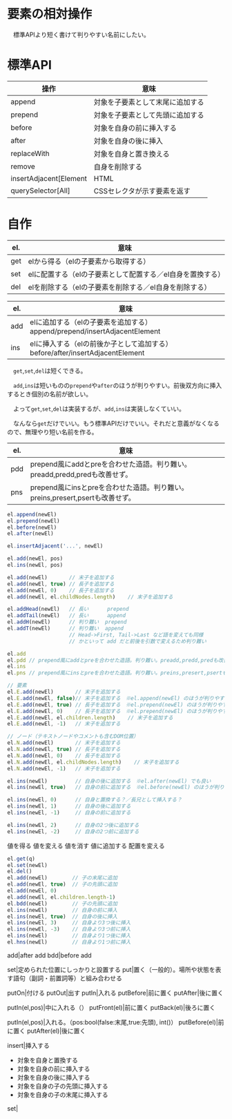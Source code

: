# 要素の相対操作

　標準APIより短く書けて判りやすい名前にしたい。

<!-- more -->

# 標準API

操作|意味
----|----
append|対象を子要素として末尾に追加する
prepend|対象を子要素として先頭に追加する
before|対象を自身の前に挿入する
after|対象を自身の後に挿入
replaceWith|対象を自身と置き換える
remove|自身を削除する
insertAdjacent[Element|HTML|Text]|対象を自身の前後か子の先頭末尾に挿入する
querySelector[All]|CSSセレクタが示す要素を返す

# 自作

el.|意味
---|----
get|elから得る（elの子要素から取得する）
set|elに配置する（elの子要素として配置する／el自身を置換する）
del|elを削除する（elの子要素を削除する／el自身を削除する）

el.|意味
---|----
add|elに追加する（elの子要素を追加する） append/prepend/insertAdjacentElement
ins|elに挿入する（elの前後か子として追加する）before/after/insertAdjacentElement

　`get`,`set`,`del`は短くできる。

　`add`,`ins`は短いものの`prepend`や`after`のほうが判りやすい。前後双方向に挿入するとき個別の名前が欲しい。

　よって`get`,`set`,`del`は実装するが、`add`,`ins`は実装しなくていい。

　なんなら`get`だけでいい。もう標準APIだけでいい。それだと意義がなくなるので、無理やり短い名前を作る。

el.|意味
---|----
pdd|prepend風にaddとpreを合わせた造語。判り難い。preadd,predd,predも改善せず。
pns|prepend風にinsとpreを合わせた造語。判り難い。preins,presert,psertも改善せず。


```javascript
el.append(newEl)
el.prepend(newEl)
el.before(newEl)
el.after(newEl)
```
```javascript
el.insertAdjacent('...', newEl)

el.add(newEl, pos)
el.ins(newEl, pos)

el.add(newEl)       // 末子を追加する
el.add(newEl, true) // 長子を追加する
el.add(newEl, 0)    // 長子を追加する
el.add(newEl, el.childNodes.length)    // 末子を追加する

el.addHead(newEl)   // 長い      prepend
el.addTail(newEl)   // 長い      append
el.addH(newEl)      // 判り難い  prepend
el.addT(newEl)      // 判り難い  append
                    // Head->First, Tail->Last など語を変えても同様
                    // かといって add だと前後を引数で変えるため判り難い

el.add
el.pdd // prepend風にaddとpreを合わせた造語。判り難い。preadd,predd,predも改善せず。
el.ins
el.pns // prepend風にinsとpreを合わせた造語。判り難い。preins,presert,psertも改善せず。

// 要素
el.E.add(newEl)       // 末子を追加する
el.E.add(newEl, false)// 末子を追加する　※el.append(newEl) のほうが判りやすいし短い
el.E.add(newEl, true) // 長子を追加する　※el.prepend(newEl) のほうが判りやすいし短い
el.E.add(newEl, 0)    // 長子を追加する　※el.prepend(newEl) のほうが判りやすい
el.E.add(newEl, el.children.length)    // 末子を追加する
el.E.add(newEl, -1)   // 末子を追加する

// ノード（テキストノードやコメントも含むDOM位置）
el.N.add(newEl)       // 末子を追加する
el.N.add(newEl, true) // 長子を追加する
el.N.add(newEl, 0)    // 長子を追加する
el.N.add(newEl, el.childNodes.length)    // 末子を追加する
el.N.add(newEl, -1)   // 末子を追加する
```
```javascript
el.ins(newEl)         // 自身の後に追加する　※el.after(newEl) でも良い
el.ins(newEl, true)   // 自身の前に追加する　※el.before(newEl) のほうが判りやすい

el.ins(newEl, 0)      // 自身と置換する？／長兄として挿入する？
el.ins(newEl, 1)      // 自身の後に追加する
el.ins(newEl, -1)     // 自身の前に追加する

el.ins(newEl, 2)      // 自身の2つ後に追加する
el.ins(newEl, -2)     // 自身の2つ前に追加する
```

値を得る
値を変える
値を消す
値に追加する
配置を変える


```javascript
el.get(q)
el.set(newEl)
el.del()
el.add(newEl)        // 子の末尾に追加
el.add(newEl, true)  // 子の先頭に追加
el.add(newEl, 0)
el.add(newEl, el.children.length-1)
el.bdd(newEl)        // 子の先頭に追加
el.ins(newEl)        // 自身の前に挿入
el.ins(newEl, true)  // 自身の後に挿入
el.ins(newEl, 3)     // 自身より3つ後に挿入
el.ins(newEl, -3)    // 自身より3つ前に挿入
el.ins(newEl)        // 自身より1つ後に挿入
el.hns(newEl)        // 自身より1つ前に挿入


```

add|after add
bdd|before add


set|定められた位置にしっかりと設置する
put|置く（一般的）。場所や状態を表す語句（副詞・前置詞等）と組み合わせる

putOn|付ける
putOut|出す
putIn|入れる
putBefore|前に置く
putAfter|後に置く

putIn(el,pos)|中に入れる（）
putFront(el)|前に置く
putBack(el)|後ろに置く

putIn(el,pos)|入れる。（pos:bool(false:末尾,true:先頭), int()）
putBefore(el)|前に置く
putAfter(el)|後に置く


insert|挿入する

* 対象を自身と置換する
* 対象を自身の前に挿入する
* 対象を自身の後に挿入する
* 対象を自身の子の先頭に挿入する
* 対象を自身の子の末尾に挿入する

set|
